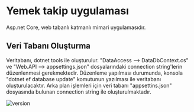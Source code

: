 # Yemek takip uygulaması

Asp.net Core, web tabanlı katmanlı mimari uygulamasıdır.

## Veri Tabanı Oluşturma
Veritabanı, dotnet tools ile oluşturulur. "DataAccess --> DataDbContext.cs" ve "Web.API --> appsettings.json" dosyalarındaki connection string'lerin düzenlenmesi gerekmektedir. Düzenleme yapılması durumunda, konsola "dotnet ef database update" komutunun yazılması ile veritabanı oluşturulacaktır. Arka plan işlemleri için veri tabanı "appsettins.json" dosyasında bulunan connection string ile oluşturulmaktadır.

![version](https://img.shields.io/badge/dotnet_version-6.0.4-blue)
